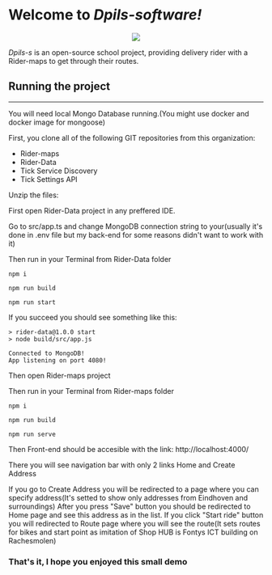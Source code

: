 # Welcome to *Dpils-software!*

<p align="center">
    <img src="https://github.com/Dpils-s/.github/assets/92020227/728611dc-7d1c-4b6d-8b0f-726b02693b11
"></img>
</p>

*Dpils-s* is an open-source school project, providing delivery rider with a Rider-maps to get through their routes.

## Running the project

***

You will need local Mongo Database running.(You might use docker and docker image for mongoose)

First, you clone all of the following GIT repositories from this organization:

* Rider-maps
* Rider-Data
* Tick Service Discovery
* Tick Settings API

Unzip the files:

First open Rider-Data project in any preffered IDE.

Go to src/app.ts and change MongoDB connection string to your(usually it's done in .env file but my back-end for some reasons didn't want to work with it)

Then run in your Terminal from Rider-Data folder

```
npm i

npm run build

npm run start
```

If you succeed you should see something like this:

```
> rider-data@1.0.0 start
> node build/src/app.js

Connected to MongoDB!
App listening on port 4080!
```

Then open Rider-maps project

Then run in your Terminal from Rider-maps folder
```
npm i

npm run build

npm run serve
```

Then Front-end should be accesible with the link: http://localhost:4000/

There you will see navigation bar with only 2 links Home and Create Address

If you go to Create Address you will be redirected to a page where you can specify address(It's setted to show only addresses from Eindhoven and surroundings)
After you press "Save" button you should be redirected to Home page and see this address as in the list.
If you click "Start ride" button you will redirected to Route page where you will see the route(It sets routes for bikes and start point as imitation of Shop HUB is Fontys ICT building on Rachesmolen)

### That's it, I hope you enjoyed this small demo
